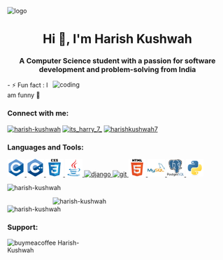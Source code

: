 ![logo](https://github.com/Harish-Kushwah/Harish-Kushwah/blob/main/banner.png)
<h1 align="center">Hi 👋, I'm Harish Kushwah</h1>
<h3 align="center">A Computer Science student with a passion for software development and problem-solving from India</h3>
<img align="right" alt="coding" width="400" src="https://media0.giphy.com/media/Y4ak9Ki2GZCbJxAnJD/giphy.gif?cid=ecf05e47pijz2pa0ow5fg17brzymzd91qstp4p409nrjy8vg&ep=v1_gifs_related&rid=giphy.gif&ct=g">
- ⚡ Fun fact : I am funny 🤣

<h3 align="left">Connect with me:</h3>
<p align="left">
<a href="https://linkedin.com/in/harish-kushwah" target="blank"><img align="center" src="https://raw.githubusercontent.com/rahuldkjain/github-profile-readme-generator/master/src/images/icons/Social/linked-in-alt.svg" alt="harish-kushwah" height="30" width="40" /></a>
<a href="https://instagram.com/its_harry_7_" target="blank"><img align="center" src="https://raw.githubusercontent.com/rahuldkjain/github-profile-readme-generator/master/src/images/icons/Social/instagram.svg" alt="its_harry_7_" height="30" width="40" /></a>
<a href="https://www.codechef.com/users/harishkushwah7" target="blank"><img align="center" src="https://cdn.jsdelivr.net/npm/simple-icons@3.1.0/icons/codechef.svg" alt="harishkushwah7" height="30" width="40" /></a>
</p>

<h3 align="left">Languages and Tools:</h3>
<p align="left"> <a href="https://www.cprogramming.com/" target="_blank" rel="noreferrer"> <img src="https://raw.githubusercontent.com/devicons/devicon/master/icons/c/c-original.svg" alt="c" width="40" height="40"/> </a> <a href="https://www.w3schools.com/cpp/" target="_blank" rel="noreferrer"> <img src="https://raw.githubusercontent.com/devicons/devicon/master/icons/cplusplus/cplusplus-original.svg" alt="cplusplus" width="40" height="40"/> </a> <a href="https://www.w3schools.com/css/" target="_blank" rel="noreferrer"> <img src="https://raw.githubusercontent.com/devicons/devicon/master/icons/css3/css3-original-wordmark.svg" alt="css3" width="40" height="40"/> </a> <a href="https://www.java.com" target="_blank" rel="noreferrer"> <img src="https://raw.githubusercontent.com/devicons/devicon/master/icons/java/java-original.svg" alt="java" width="40" height="40"/> </a><a href="https://www.djangoproject.com/" target="_blank" rel="noreferrer"> <img src="https://cdn.worldvectorlogo.com/logos/django.svg" alt="django" width="40" height="40"/> </a> <a href="https://git-scm.com/" target="_blank" rel="noreferrer"> <img src="https://www.vectorlogo.zone/logos/git-scm/git-scm-icon.svg" alt="git" width="40" height="40"/> </a> <a href="https://www.w3.org/html/" target="_blank" rel="noreferrer"> <img src="https://raw.githubusercontent.com/devicons/devicon/master/icons/html5/html5-original-wordmark.svg" alt="html5" width="40" height="40"/> </a>  <a href="https://www.mysql.com/" target="_blank" rel="noreferrer"> <img src="https://raw.githubusercontent.com/devicons/devicon/master/icons/mysql/mysql-original-wordmark.svg" alt="mysql" width="40" height="40"/> </a> <a href="https://www.postgresql.org" target="_blank" rel="noreferrer"> <img src="https://raw.githubusercontent.com/devicons/devicon/master/icons/postgresql/postgresql-original-wordmark.svg" alt="postgresql" width="40" height="40"/> </a> <a href="https://www.python.org" target="_blank" rel="noreferrer"> <img src="https://raw.githubusercontent.com/devicons/devicon/master/icons/python/python-original.svg" alt="python" width="40" height="40"/> </a> </p>


<p style=" margin:20 ">&nbsp;<img align="left" width="400" src="https://github-readme-stats.vercel.app/api?username=harish-kushwah&show_icons=true&locale=en" alt="harish-kushwah" />
</p>

<span>
<p><img align="right" width="400" src="https://github-readme-stats.vercel.app/api/top-langs?username=harish-kushwah&show_icons=true&locale=en&layout=compact" alt="harish-kushwah" /></p>
</span>
<p><img align="center" width="400" src="https://github-readme-streak-stats.herokuapp.com/?user=harish-kushwah&" alt="harish-kushwah" /></p>


<h3 align="left">Support:</h3>
<p><a href="https://www.buymeacoffee.com/buymeacoffee Harish-Kushwah"> <img align="left" src="https://cdn.buymeacoffee.com/buttons/v2/default-yellow.png" height="50" width="210" alt="buymeacoffee Harish-Kushwah" /></a></p><br><br>

